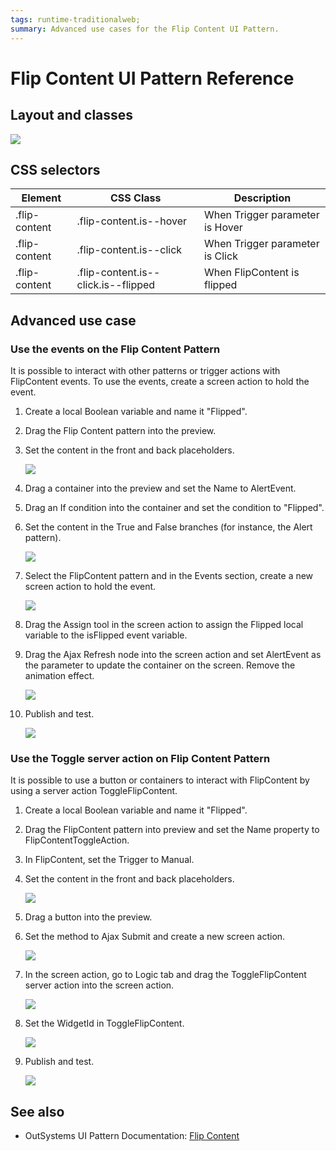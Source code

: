 ```yaml
---
tags: runtime-traditionalweb; 
summary: Advanced use cases for the Flip Content UI Pattern.
---
```


# Flip Content UI Pattern Reference

## Layout and classes

![](<images/flipcontent-image-2.png?width=600>)

## CSS selectors

| **Element** |  **CSS Class** |  **Description**  |
| --- | --- | --- |
| .flip-content | .flip-content.is--hover |  When Trigger parameter is Hover |
| .flip-content | .flip-content.is--click |  When Trigger parameter is Click |
| .flip-content | .flip-content.is--click.is--flipped |  When FlipContent is flipped |

## Advanced use case

### Use the events on the Flip Content Pattern

It is possible to interact with other patterns or trigger actions with FlipContent events. To use the events, create a screen action to hold the event.

1. Create a local Boolean variable and name it "Flipped".

1. Drag the Flip Content pattern into the preview.

1. Set the content in the front and back placeholders.

    ![](<images/flipcontent-image-3.png>)

1. Drag a container into the preview and set the Name to AlertEvent.

1. Drag an If condition into the container and set the condition to "Flipped".

1. Set the content in the True and False branches (for instance, the Alert pattern).

    ![](<images/flipcontent-image-4.png>)

1. Select the FlipContent pattern and in the Events section, create a new screen action to hold the event.

    ![](<images/flipcontent-image-5.png>)

1. Drag the Assign tool in the screen action to assign the Flipped local variable to the isFlipped event variable.

1. Drag the Ajax Refresh node into the screen action and set AlertEvent as the parameter to update the container on the screen. Remove the animation effect.

    ![](<images/flipcontent-image-6.png>)

1. Publish and test.

    ![](<images/flipcontent-image-7.gif>)

### Use the Toggle server action on Flip Content Pattern

It is possible to use a button or containers to interact with FlipContent by using a server action ToggleFlipContent.

1. Create a local Boolean variable and name it "Flipped".

1. Drag the FlipContent pattern into preview and set the Name property to FlipContentToggleAction.

1. In FlipContent, set the Trigger to Manual.

1. Set the content in the front and back placeholders.

    ![](<images/flipcontent-image-3.png>)

1. Drag a button into the preview.

1. Set the method to Ajax Submit and create a new screen action.

    ![](<images/flipcontent-image-8.png>)

1. In the screen action, go to Logic tab and drag the ToggleFlipContent server action into the screen action.

    ![](<images/flipcontent-image-5.png>)

1. Set the WidgetId in ToggleFlipContent.

    ![](<images/flipcontent-image-9.png>)

1. Publish and test.

    ![](<images/flipcontent-image-10.gif>)

## See also
* OutSystems UI Pattern Documentation: [Flip Content](https://success.outsystems.com/Documentation/11/Developing_an_Application/Design_UI/Patterns/Using_Web_Patterns/Utilities/FlipContent)

